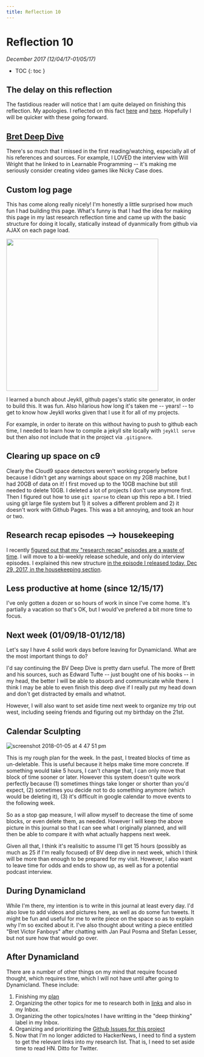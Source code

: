 ```yaml
---
title: Reflection 10
---
```


# Reflection 10

_December 2017 (12/04/17-01/05/17)_

* TOC
{: toc } 


## The delay on this reflection

The fastidious reader will notice that I am quite delayed on finishing this reflection. My apologies. I reflected on this fact [here](http://futureofcoding.org/log#where-have-i-been-this-week) and [here](http://futureofcoding.org/log#reflecting-on-reflection-10). Hopefully I will be quicker with these going forward.

## [Bret Deep Dive](http://futureofcoding.org/notes/bret-victor/)

There's so much that I missed in the first reading/watching, especially all of his references and sources. For example, I LOVED the interview with Will Wright that he linked to in Learnable Programming -- it's making me seriously consider creating video games like Nicky Case does.

## Custom log page

This has come along really nicely! I'm honestly a little surprised how much fun I had building this page. What's funny is that I had the idea for making this page in my last research reflection time and came up with the basic structure for doing it locally, statically instead of dyanmically from github via AJAX on each page load.

<img src="https://user-images.githubusercontent.com/2288939/34268155-b2e1fb02-e64d-11e7-8c28-154516fa02d1.png" width="400">

I learned a bunch about Jeykll, github pages's static site generator, in order to build this. It was fun. Also hilarious how long it's taken me --  years! -- to get to know how Jeykll works given that I use it for all of my projects.

For example, in order to iterate on this without having to push to github each time, I needed to learn how to compile a jekyll site locally with `jeykll serve` but then also not include that in the project via `.gitignore`.

## Clearing up space on c9

Clearly the Cloud9 space detectors weren't working properly before because I didn't get any warnings about space on my 2GB machine, but I had 20GB of data on it! I first moved up to the 10GB machine but still needed to delete 10GB. I deleted a lot of projects I don't use anymore first. Then I figured out how to use `git sparse` to clean up this repo a bit. I tried using git large file system but 1) it solves a different problem and 2) it doesn't work with Github Pages. This was a bit annoying, and took an hour or two.

## Research recap episodes --> housekeeping

I recently [figured out that my "research recap" episodes are a waste of time](http://futureofcoding.org/log#cons-and-pros-of-my-current-schedule). I will move to a bi-weekly release schedule, and only do interview episodes. I explained this new structure [in the episode I released today, Dec 29, 2017, in the housekeeping section](/episodes/20).

## Less productive at home (since 12/15/17)

I've only gotten a dozen or so hours of work in since I've come home. It's partially a vacation so that's OK, but I would've prefered a bit more time to focus.

## Next week (01/09/18-01/12/18)

Let's say I have 4 solid work days before leaving for Dynamicland. What are the most important things to do?

I'd say continuing the BV Deep Dive is pretty darn useful. The more of Brett and his sources, such as Edward Tufte -- just bought one of his books -- in my head, the better I will be able to absorb and communicate while there. I think I may be able to even finish this deep dive if I really put my head down and don't get distracted by emails and whatnot.

However, I will also want to set aside time next week to organize my trip out west, including seeing friends and figuring out my birthday on the 21st.

## Calendar Sculpting

![screenshot 2018-01-05 at 4 47 51 pm](https://user-images.githubusercontent.com/2288939/34630320-9858384e-f239-11e7-8351-3a875ab05189.png)

This is my rough plan for the week. In the past, I treated blocks of time as un-deletable. This is useful because it helps make time more concrete. If something would take 5 hours, I can't change that, I can only move that block of time sooner or later. However this system doesn't quite work perfectly because (1) sometimes things take longer or shorter than you'd expect, (2) sometimes you decide not to do something anymore (which would be deleting it), (3) it's difficult in google calendar to move events to the following week. 

So as a stop gap measure, I will allow myself to decrease the time of some blocks, or even delete them, as needed. However I will keep the above picture in this journal so that I can see what I originally planned, and will then be able to compare it with what actually happens next week.

Given all that, I think it's realisitic to assume I'll get 15 hours (possibly as much as 25 if I'm really focused) of BV deep dive in next week, which I think will be more than enough to be prepared for my visit. However, I also want to leave time for odds and ends to show up, as well as for a potential podcast interview.

## During Dynamicland

While I'm there, my intention is to write in this journal at least every day. I'd also love to add videos and pictures here, as well as do some fun tweets. It might be fun and useful for me to write piece on the space so as to explain why I'm so excited about it. I've also thought about writing a piece entitled "Bret Victor Fanboys" after chatting with Jan Paul Posma and Stefan Lesser, but not sure how that would go over.

## After Dynamicland

There are a number of other things on my mind that require focused thought, which requires time, which I will not have until after going to Dynamicland. These include:

1. Finishing my [plan](/plan)
2. Organizing the other topics for me to research both in [links](/links) and also in my Inbox.
3. Organizing the other topics/notes I have writting in the "deep thinking" label in my Inbox.
4. Organizing and prioritizing the [Github Issues for this project](https://github.com/stevekrouse/futureofcoding.org/issues)
5. Now that I'm no longer addicted to HackerNews, I need to find a system to get the relevant links into my research list. That is, I need to set aside time to read HN. Ditto for Twitter.

<script>

(function(i,s,o,g,r,a,m){i['GoogleAnalyticsObject']=r;i[r]=i[r]||function(){
(i[r].q=i[r].q||[]).push(arguments)},i[r].l=1*new Date();a=s.createElement(o),
m=s.getElementsByTagName(o)[0];a.async=1;a.src=g;m.parentNode.insertBefore(a,m)
})(window,document,'script','https://www.google-analytics.com/analytics.js','ga');

ga('create', 'UA-103157758-1', 'auto');
ga('send', 'pageview');

</script>
<script repoPath="stevekrouse/futureofcoding.org" type="text/javascript" src="/unbreakable-links/index.js"></script>